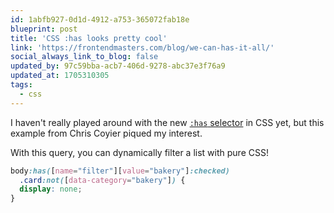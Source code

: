 ```yaml
---
id: 1abfb927-0d1d-4912-a753-365072fab18e
blueprint: post
title: 'CSS :has looks pretty cool'
link: 'https://frontendmasters.com/blog/we-can-has-it-all/'
social_always_link_to_blog: false
updated_by: 97c59bba-acb7-406d-9278-abc37e3f76a9
updated_at: 1705310305
tags:
  - css
---
```

I haven't really played around with the new [`:has` selector](https://developer.mozilla.org/en-US/docs/Web/CSS/:has) in CSS yet, but this example from Chris Coyier piqued my interest.

With this query, you can dynamically filter a list with pure CSS!

```css
body:has([name="filter"][value="bakery"]:checked)
  .card:not([data-category="bakery"]) {
  display: none;
}
```
